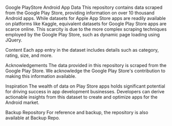 Google PlayStore Android App Data
This repository contains data scraped from the Google Play Store, providing information on over 10 thousand Android apps. While datasets for Apple App Store apps are readily available on platforms like Kaggle, equivalent datasets for Google Play Store apps are scarce online. This scarcity is due to the more complex scraping techniques employed by the Google Play Store, such as dynamic page loading using JQuery.

Content
Each app entry in the dataset includes details such as category, rating, size, and more.

Acknowledgements
The data provided in this repository is scraped from the Google Play Store. We acknowledge the Google Play Store's contribution to making this information available.

Inspiration
The wealth of data on Play Store apps holds significant potential for driving success in app development businesses. Developers can derive actionable insights from this dataset to create and optimize apps for the Android market.

Backup Repository
For reference and backup, the repository is also available at Backup Repo.
